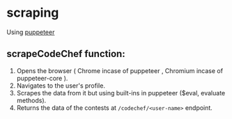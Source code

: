 # scraping
Using [puppeteer](https://www.npmjs.com/package/puppeteer)
## scrapeCodeChef function:
1. Opens the browser ( Chrome incase of puppeteer , Chromium incase of puppeteer-core ).
2. Navigates to the user's profile.
3. Scrapes the data from it but using built-ins in puppeteer ($eval, evaluate methods).
4. Returns the data of the contests at `/codechef/<user-name>` endpoint.
